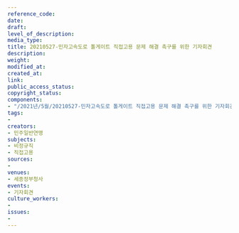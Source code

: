 ```yaml
---
reference_code: 
date: 
draft: 
level_of_description: 
media_type: 
title: 20210527-민자고속도로 톨게이트 직접고용 문제 해결 촉구를 위한 기자회견
description: 
weight: 
modified_at: 
created_at: 
link: 
public_access_status: 
copyright_status: 
components:
- "/2021년/5월/20210527-민자고속도로 톨게이트 직접고용 문제 해결 촉구를 위한 기자회견/_1D20091.jpg"
tags:
- 
creators:
- 민주일반연맹
subjects:
- 비정규직
- 직접고용
sources:
- 
venues:
- 세종정부청사
events:
- 기자회견
culture_workers:
- 
issues:
- 
---
```

